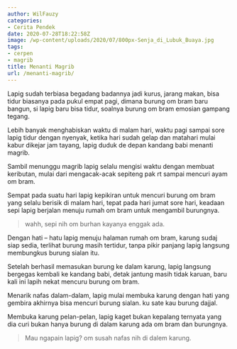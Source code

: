 ```yaml
---
author: WilFauzy
categories:
- Cerita Pendek
date: 2020-07-28T18:22:58Z
image: /wp-content/uploads/2020/07/800px-Senja_di_Lubuk_Buaya.jpg
tags:
- cerpen
- magrib
title: Menanti Magrib
url: /menanti-magrib/
---
```


Lapig sudah terbiasa begadang badannya jadi kurus, jarang makan, bisa tidur biasanya pada pukul empat pagi, dimana burung om bram baru bangun, si lapig baru bisa tidur, soalnya burung om bram emosian gampang tegang.&nbsp;

Lebih banyak menghabiskan waktu di malam hari, waktu pagi sampai sore lapig tidur dengan nyenyak, ketika hari sudah gelap dan matahari mulai kabur dikejar jam tayang, lapig duduk de depan kandang babi menanti magrib.&nbsp;

Sambil menunggu magrib lapig selalu mengisi waktu dengan membuat keributan, mulai dari mengacak-acak sepiteng pak rt sampai mencuri ayam om bram.&nbsp;

Sempat pada suatu hari lapig kepikiran untuk mencuri burung om bram yang selalu berisik di malam hari, tepat pada hari jumat sore hari, keadaan sepi lapig berjalan menuju rumah om bram untuk mengambil burungnya.&nbsp;

> wahh, sepi nih om burhan kayanya enggak ada.&nbsp;

Dengan hati &#8211; hatu lapig menuju halaman rumah om bram, karung sudaj siap sedia, terlihat burung masih tertidur, tanpa pikir panjang lapig langsung membungkus burung sialan itu.&nbsp;

Setelah berhasil memasukan burung ke dalam karung, lapig langsung bergegas kembali ke kandang babi, detak jantung masih tidak karuan, baru kali ini lapih nekat mencuru burung om bram.&nbsp;

Menarik nafas dalam-dalam, lapig mulai membuka karung dengan hati yang gembira akhirnya bisa mencuri burung sialan. ku sate kau burung dajjal.&nbsp;

Membuka karung pelan-pelan, lapig kaget bukan kepalang ternyata yang dia curi bukan hanya burung di dalam karung ada om bram dan burungnya.&nbsp;

> Mau ngapain lapig? om susah nafas nih di dalem karung.&nbsp;
